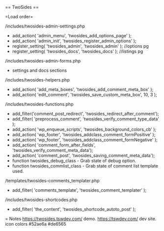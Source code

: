== TwoSides ==

=Load order=

/includes/twosides-admin-settings.php
- add_action( 'admin_menu', 'twosides_add_options_page' );  
- add_action( 'admin_init', 'twosides_register_admin_options' );
- register_setting( 'twosides_admin', 'twosides_admin' ); //options pg
- register_setting( 'twosides_docs', 'twosides_docs' ); //listings pg

/includes/twosides-admin-forms.php
- settings and docs sections

/includes/twosides-helpers.php
- add_action( 'add_meta_boxes', 'twosides_add_comment_meta_box' );  
- add_action( 'edit_comment', 'twosides_save_custom_meta_box', 10, 3 ); 

/includes/twosides-functions.php
- add_filter('comment_post_redirect', 'twosides_redirect_after_comment');
- add_filter( 'preprocess_comment', 'twosides_verify_comment_type_data' );
- add_action( 'wp_enqueue_scripts', 'twosides_background_colors_cb' ); 
- add_action( 'wp_footer', 'twosides_addclass_comment_formPositive' );
- add_action( 'wp_footer', 'twosides_addclass_comment_formNegative' );  
- add_action( 'comment_form_after_fields', 'twosides_verify_comment_meta_data');
- add_action( 'comment_post', 'twosides_saving_comment_meta_data');
- function twosides_debug_class - Grab state of debug option.
- function twosides_commlist_class - Grab state of comment list template used.

/templates/twosides-comments_templater.php
- add_filter( 'comments_template', 'twosides_comment_templater' );

/includes/twosides-shortcodes.php
- add_filter( 'the_content', 'twosides_shortcode_autoto_post' ); 

= Notes
https://twosides.tswdev.com/ demo. https://tswdev.com/ dev site.
icon colors #52ae6a #de6565
